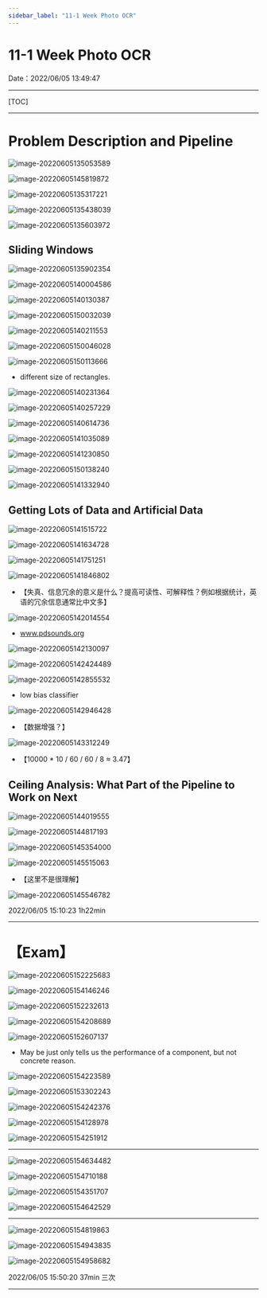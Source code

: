 ```yaml
---
sidebar_label: "11-1 Week Photo OCR"
---
```


# 11-1 Week Photo OCR

Date：2022/06/05 13:49:47

------





[TOC]



------



# Problem Description and Pipeline

![image-20220605135053589](images/11_1_Week_Photo_OCR/image-20220605135053589.png)

![image-20220605145819872](images/11_1_Week_Photo_OCR/image-20220605145819872.png)

![image-20220605135317221](images/11_1_Week_Photo_OCR/image-20220605135317221.png)

![image-20220605135438039](images/11_1_Week_Photo_OCR/image-20220605135438039.png)

![image-20220605135603972](images/11_1_Week_Photo_OCR/image-20220605135603972.png)



## Sliding Windows

![image-20220605135902354](images/11_1_Week_Photo_OCR/image-20220605135902354.png)

![image-20220605140004586](images/11_1_Week_Photo_OCR/image-20220605140004586.png)

![image-20220605140130387](images/11_1_Week_Photo_OCR/image-20220605140130387.png)

![image-20220605150032039](images/11_1_Week_Photo_OCR/image-20220605150032039.png)

![image-20220605140211553](images/11_1_Week_Photo_OCR/image-20220605140211553.png)

![image-20220605150046028](images/11_1_Week_Photo_OCR/image-20220605150046028.png)

![image-20220605150113666](images/11_1_Week_Photo_OCR/image-20220605150113666.png)

* different size of rectangles.



![image-20220605140231364](images/11_1_Week_Photo_OCR/image-20220605140231364.png)

![image-20220605140257229](images/11_1_Week_Photo_OCR/image-20220605140257229.png)

![image-20220605140614736](images/11_1_Week_Photo_OCR/image-20220605140614736.png)

![image-20220605141035089](images/11_1_Week_Photo_OCR/image-20220605141035089.png)

![image-20220605141230850](images/11_1_Week_Photo_OCR/image-20220605141230850.png)

![image-20220605150138240](images/11_1_Week_Photo_OCR/image-20220605150138240.png)



![image-20220605141332940](images/11_1_Week_Photo_OCR/image-20220605141332940.png)



## Getting Lots of Data and Artificial Data

![image-20220605141515722](images/11_1_Week_Photo_OCR/image-20220605141515722.png)

![image-20220605141634728](images/11_1_Week_Photo_OCR/image-20220605141634728.png)

![image-20220605141751251](images/11_1_Week_Photo_OCR/image-20220605141751251.png)

![image-20220605141846802](images/11_1_Week_Photo_OCR/image-20220605141846802.png)

* 【失真、信息冗余的意义是什么？提高可读性、可解释性？例如根据统计，英语的冗余信息通常比中文多】

![image-20220605142014554](images/11_1_Week_Photo_OCR/image-20220605142014554.png)

* www.pdsounds.org

![image-20220605142130097](images/11_1_Week_Photo_OCR/image-20220605142130097.png)

![image-20220605142424489](images/11_1_Week_Photo_OCR/image-20220605142424489.png)

![image-20220605142855532](images/11_1_Week_Photo_OCR/image-20220605142855532.png)

* low bias classifier



![image-20220605142946428](images/11_1_Week_Photo_OCR/image-20220605142946428.png)

* 【数据增强？】

![image-20220605143312249](images/11_1_Week_Photo_OCR/image-20220605143312249.png)

* 【10000 * 10 / 60 / 60 / 8 ≈ 3.47】



## Ceiling Analysis: What Part of the Pipeline to Work on Next

![image-20220605144019555](images/11_1_Week_Photo_OCR/image-20220605144019555.png)

![image-20220605144817193](images/11_1_Week_Photo_OCR/image-20220605144817193.png)

![image-20220605145354000](images/11_1_Week_Photo_OCR/image-20220605145354000.png)

![image-20220605145515063](images/11_1_Week_Photo_OCR/image-20220605145515063.png)

* 【这里不是很理解】



![image-20220605145546782](images/11_1_Week_Photo_OCR/image-20220605145546782.png)



2022/06/05 15:10:23 1h22min

------



# 【Exam】

![image-20220605152225683](images/11_1_Week_Photo_OCR/image-20220605152225683.png)

![image-20220605154146246](images/11_1_Week_Photo_OCR/image-20220605154146246.png)



![image-20220605152232613](images/11_1_Week_Photo_OCR/image-20220605152232613.png)

![image-20220605154208689](images/11_1_Week_Photo_OCR/image-20220605154208689.png)



![image-20220605152607137](images/11_1_Week_Photo_OCR/image-20220605152607137.png)

* May be just only tells us the performance of a component, but not concrete reason.

![image-20220605154223589](images/11_1_Week_Photo_OCR/image-20220605154223589.png)



![image-20220605153302243](images/11_1_Week_Photo_OCR/image-20220605153302243.png)

![image-20220605154242376](images/11_1_Week_Photo_OCR/image-20220605154242376.png)



![image-20220605154128978](images/11_1_Week_Photo_OCR/image-20220605154128978.png)

![image-20220605154251912](images/11_1_Week_Photo_OCR/image-20220605154251912.png)



------



![image-20220605154634482](images/11_1_Week_Photo_OCR/image-20220605154634482.png)

![image-20220605154710188](images/11_1_Week_Photo_OCR/image-20220605154710188.png)

![image-20220605154351707](images/11_1_Week_Photo_OCR/image-20220605154351707.png)

![image-20220605154642529](images/11_1_Week_Photo_OCR/image-20220605154642529.png)





------



![image-20220605154819863](images/11_1_Week_Photo_OCR/image-20220605154819863.png)

![image-20220605154943835](images/11_1_Week_Photo_OCR/image-20220605154943835.png)

![image-20220605154958682](images/11_1_Week_Photo_OCR/image-20220605154958682.png)





2022/06/05 15:50:20 37min 三次

------